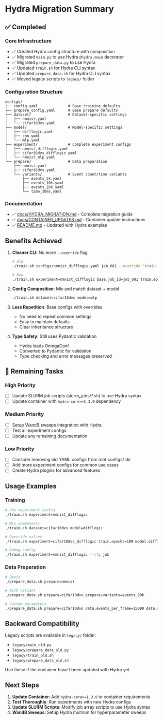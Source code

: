 # Hydra Migration Summary

## ✅ Completed

### Core Infrastructure
- ✅ Created Hydra config structure with composition
- ✅ Migrated `main.py` to use Hydra `@hydra.main` decorator
- ✅ Migrated `prepare_data.py` to use Hydra
- ✅ Updated `train.sh` for Hydra CLI syntax
- ✅ Updated `prepare_data.sh` for Hydra CLI syntax
- ✅ Moved legacy scripts to `legacy/` folder

### Configuration Structure
```
configs/
├── config.yaml              # Base training defaults
├── prepare_config.yaml      # Base prepare defaults
├── dataset/                 # Dataset-specific settings
│   ├── nmnist.yaml
│   └── cifar10dvs.yaml
├── model/                   # Model-specific settings
│   ├── difflogic.yaml
│   ├── cnn.yaml
│   └── mlp.yaml
├── experiment/              # Complete experiment configs
│   ├── nmnist_difflogic.yaml
│   ├── cifar10dvs_difflogic.yaml
│   └── nmnist_mlp.yaml
└── prepare/                 # Data preparation
    ├── nmnist.yaml
    ├── cifar10dvs.yaml
    └── variants/            # Event count/time variants
        ├── events_5k.yaml
        ├── events_10k.yaml
        ├── events_20k.yaml
        └── time_10ms.yaml
```

### Documentation
- ✅ [docs/HYDRA_MIGRATION.md](HYDRA_MIGRATION.md) - Complete migration guide
- ✅ [docs/CONTAINER_UPDATES.md](CONTAINER_UPDATES.md) - Container update instructions
- ✅ [README.md](../README.md) - Updated with Hydra examples

## Benefits Achieved

1. **Cleaner CLI**: No more `--override` flag
   ```bash
   # Old
   ./train.sh configs/nmnist_difflogic.yaml job_001 --override "train.epochs=10"

   # New
   ./train.sh experiment=nmnist_difflogic base.job_id=job_001 train.epochs=10
   ```

2. **Config Composition**: Mix and match dataset + model
   ```bash
   ./train.sh dataset=cifar10dvs model=mlp
   ```

3. **Less Repetition**: Base configs with overrides
   - No need to repeat common settings
   - Easy to maintain defaults
   - Clear inheritance structure

4. **Type Safety**: Still uses Pydantic validation
   - Hydra loads OmegaConf
   - Converted to Pydantic for validation
   - Type checking and error messages preserved

## 🔄 Remaining Tasks

### High Priority
- [ ] Update SLURM job scripts (slurm_jobs/*.sh) to use Hydra syntax
- [ ] Update container with `hydra-core>=1.3.0` dependency

### Medium Priority
- [ ] Setup WandB sweeps integration with Hydra
- [ ] Test all experiment configs
- [ ] Update any remaining documentation

### Low Priority
- [ ] Consider removing old YAML configs from root configs/ dir
- [ ] Add more experiment configs for common use cases
- [ ] Create Hydra plugins for advanced features

## Usage Examples

### Training
```bash
# Use experiment config
./train.sh experiment=nmnist_difflogic

# Mix components
./train.sh dataset=cifar10dvs model=difflogic

# Override values
./train.sh experiment=cifar10dvs_difflogic train.epochs=100 model.difflogic.num_neurons=128000

# Debug config
./train.sh experiment=nmnist_difflogic --cfg job
```

### Data Preparation
```bash
# Basic
./prepare_data.sh prepare=nmnist

# With variant
./prepare_data.sh prepare=cifar10dvs prepare/variants=events_20k

# Custom parameters
./prepare_data.sh prepare=cifar10dvs data.events_per_frame=15000 data.reset_cache=true
```

## Backward Compatibility

Legacy scripts are available in `legacy/` folder:
- `legacy/main_old.py`
- `legacy/prepare_data_old.py`
- `legacy/train_old.sh`
- `legacy/prepare_data_old.sh`

Use these if the container hasn't been updated with Hydra yet.

## Next Steps

1. **Update Container**: Add `hydra-core>=1.3.0` to container requirements
2. **Test Thoroughly**: Run experiments with new Hydra configs
3. **Update SLURM Scripts**: Modify job array scripts to use Hydra syntax
4. **WandB Sweeps**: Setup Hydra multirun for hyperparameter sweeps
